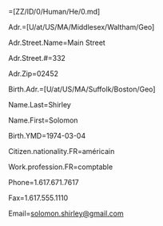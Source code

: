 =[ZZ/ID/0/Human/He/0.md]

Adr.=[U/at/US/MA/Middlesex/Waltham/Geo]  

Adr.Street.Name=Main Street

Adr.Street.#=332

Adr.Zip=02452

Birth.Adr.=[U/at/US/MA/Suffolk/Boston/Geo]  

Name.Last=Shirley

Name.First=Solomon

Birth.YMD=1974-03-04

Citizen.nationality.FR=américain

Work.profession.FR=comptable

Phone=1.617.671.7617

Fax=1.617.555.1110

Email=solomon.shirley@gmail.com